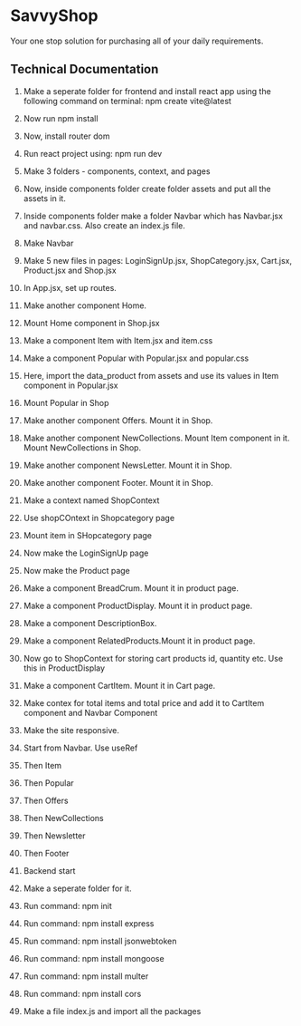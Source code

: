 # SavvyShop

Your one stop solution for purchasing all of your daily requirements.


## Technical Documentation

1. Make a seperate folder for frontend and install react app using the following command on terminal: npm create vite@latest

2. Now run npm install

3. Now, install router dom

4. Run react project using: npm run dev

5. Make 3 folders - components, context, and pages

6. Now, inside components folder create folder assets and put all the assets in it. 

7. Inside components folder make a folder Navbar which has Navbar.jsx and navbar.css. Also create an index.js file.

8. Make Navbar

9. Make 5 new files in pages: LoginSignUp.jsx, ShopCategory.jsx, Cart.jsx, Product.jsx and Shop.jsx

10. In App.jsx, set up routes.

11. Make another component Home.

12. Mount Home component in Shop.jsx

13. Make a component Item with Item.jsx and item.css

14. Make a component Popular with Popular.jsx and popular.css

15. Here, import the data_product from assets and use its values in Item component in Popular.jsx

16. Mount Popular in Shop

17. Make another component Offers. Mount it in Shop. 

18. Make another component NewCollections. Mount Item component in it. Mount NewCollections in Shop. 

19. Make another component NewsLetter. Mount it in Shop. 

20. Make another component Footer. Mount it in Shop. 

21. Make a context named ShopContext

22. Use shopCOntext in Shopcategory page

23. Mount item in SHopcategory page

24. Now make the LoginSignUp page

25. Now make the Product page

26. Make a component BreadCrum. Mount it in product page.

27. Make a component ProductDisplay. Mount it in product page.

28. Make a component DescriptionBox.

29. Make a component RelatedProducts.Mount it in product page.

30. Now go to ShopContext for storing cart products id, quantity etc. Use this in ProductDisplay

31. Make a component CartItem. Mount it in Cart page.

32. Make contex for total items and total price and add it to CartItem component and Navbar Component 

33. Make the site responsive.

34. Start from Navbar. Use useRef

35. Then Item

36. Then Popular

37. Then Offers

38. Then NewCollections

39. Then Newsletter

40. Then Footer

41. Backend start

42. Make a seperate folder for it.

43. Run command: npm init

43. Run command: npm install express

44. Run command: npm install jsonwebtoken

45. Run command: npm install mongoose

46. Run command: npm install multer

47. Run command: npm install cors

48. Make a file index.js and import all the packages